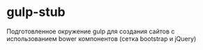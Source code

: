 # gulp-stub
Подготовленное окружение gulp для создания сайтов с использованием bower компонентов (сетка bootstrap и jQuery)
